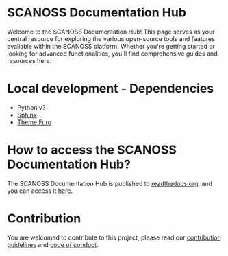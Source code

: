 # SCANOSS Documentation Hub

Welcome to the SCANOSS Documentation Hub! This page serves as your central resource for exploring the various open-source tools and features available within the SCANOSS platform. Whether you're getting started or looking for advanced functionalities, you'll find comprehensive guides and resources here.

# Local development - Dependencies
* Python v?
* [Sphinx](https://www.sphinx-doc.org/en/master/usage/installation.html)
* [Theme Furo](https://pypi.org/project/furo/)

# How to access the SCANOSS Documentation Hub?

The SCANOSS Documentation Hub is published to [readthedocs.org](https://about.readthedocs.com/), and you can access it [here](https://scanoss-documentation.readthedocs.io/en/latest/).

# Contribution

You are welcomed to contribute to this project, please read our [contribution guidelines](CONTRIBUTING.md) and [code of conduct](CODE_OF_CONDUCT.md).